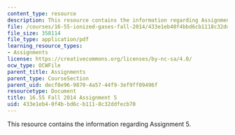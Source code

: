 ```yaml
---
content_type: resource
description: This resource contains the information regarding Assignment 5.
file: /courses/16-55-ionized-gases-fall-2014/433e1eb40f4bbd6cb1118c32ddfecb70_MIT16_55F14_Assignment5.pdf
file_size: 358114
file_type: application/pdf
learning_resource_types:
- Assignments
license: https://creativecommons.org/licenses/by-nc-sa/4.0/
ocw_type: OCWFile
parent_title: Assignments
parent_type: CourseSection
parent_uid: decf8e96-9870-4a57-44f9-3ef9ff09496f
resourcetype: Document
title: 16.55 Fall 2014 Assignment 5
uid: 433e1eb4-0f4b-bd6c-b111-8c32ddfecb70
---
```

This resource contains the information regarding Assignment 5.